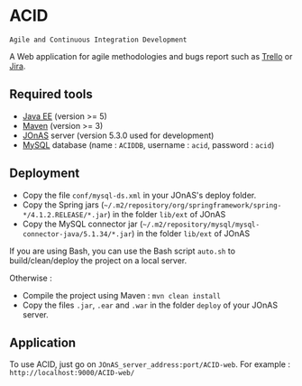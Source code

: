 ACID
====

`Agile and Continuous Integration Development`

A Web application for agile methodologies and bugs report such as [Trello](https://trello.com/) or [Jira](https://www.atlassian.com/software/jira).


Required tools
--------------

- [Java EE](http://www.oracle.com/technetwork/java/javaee/overview/index.html) (version >= 5)
- [Maven](http://maven.apache.org/) (version >= 3)
- [JOnAS](http://jonas.ow2.org/xwiki/bin/view/Main/) server (version 5.3.0 used for development)
- [MySQL](http://www.mysql.com/) database (name : `ACIDDB`, username : `acid`, password : `acid`)

Deployment
----------

- Copy the file `conf/mysql-ds.xml` in your JOnAS's deploy folder.
- Copy the Spring jars (`~/.m2/repository/org/springframework/spring-*/4.1.2.RELEASE/*.jar`) in the folder `lib/ext` of JOnAS
- Copy the MySQL connector jar (`~/.m2/repository/mysql/mysql-connector-java/5.1.34/*.jar`) in the folder `lib/ext` of JOnAS

If you are using Bash, you can use the Bash script `auto.sh` to build/clean/deploy the project on a local server.

Otherwise : 
- Compile the project using Maven : `mvn clean install`
- Copy the files `.jar`, `.ear` and `.war` in the folder `deploy` of your JOnAS server.

Application
-----------

To use ACID, just go on `JOnAS_server_address:port/ACID-web`.
For example : `http://localhost:9000/ACID-web/`
